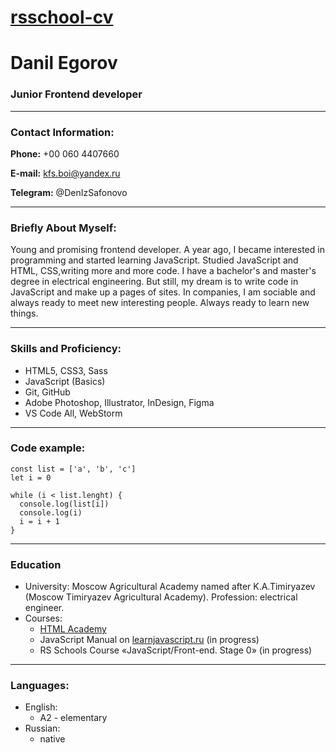 # [rsschool-cv](https://honeysafonovets.github.io/rsschool-cv/cv)

# Danil Egorov
### Junior Frontend developer
---
### Contact Information:

__Phone:__ +00 060 4407660

__E-mail:__ kfs.boi@yandex.ru

__Telegram:__ @DenIzSafonovo

---
### Briefly About Myself:

Young and promising frontend developer. A year ago, I became interested in programming and started learning JavaScript. Studied JavaScript and HTML, CSS,writing more  and more code. 
I have a bachelor's and master's degree in electrical engineering. But still, my dream is to write code in JavaScript and make up a pages of sites. In companies, I am sociable and always ready to meet new interesting people. Always ready to learn new things.

---
### Skills and Proficiency:
* HTML5, CSS3, Sass
* JavaScript (Basics)
* Git, GitHub
* Adobe Photoshop, Illustrator, InDesign, Figma
* VS Code All, WebStorm

---

### Code example:

```
const list = ['a', 'b', 'c']
let i = 0

while (i < list.lenght) {
  console.log(list[i])
  console.log(i)
  i = i + 1
}
```
---

### Education
* University: Moscow Agricultural Academy named after K.A.Timiryazev (Moscow Timiryazev Agricultural Academy). Profession: electrical engineer.
* Courses:
  * [HTML Academy](https://htmlacademy.ru/study)
  * JavaScript Manual on [learnjavascript.ru](https://learn.javascript.ru/) (in progress)
  * RS Schools Course «JavaScript/Front-end. Stage 0» (in progress)

---

### Languages:
* English:
  + A2 - elementary
* Russian:
  + native